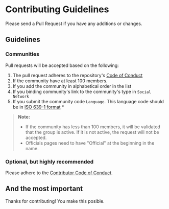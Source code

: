 # Contributing Guidelines

Please send a Pull Request if you have any additions or changes.

## Guidelines

### Communities

Pull requests will be accepted based on the following:

1. The pull request adheres to the repository's [Code of Conduct](/.github/CODE_OF_CONDUCT.md)
1. If the community have at least 100 members.
1. If you add the community in alphabetical order in the list
1. If you binding community's link to the community's type in `Social Network` 
1. If you submit the community code `Language`. This language code should be in [ISO 639-1 format](https://en.wikipedia.org/wiki/List_of_ISO_639-1_codes) \*

> **Note:**
>- If the community has less than 100 members, it will be validated that the group is active. If it is not active, the request will not be accepted.
>- Officials pages need to have "Official" at the beginning in the name. 

### Optional, but highly recommended

Please adhere to the [Contributor Code of Conduct](/.github/CODE_OF_CONDUCT.md).

## And the most important

Thanks for contributing! You make this posible.
